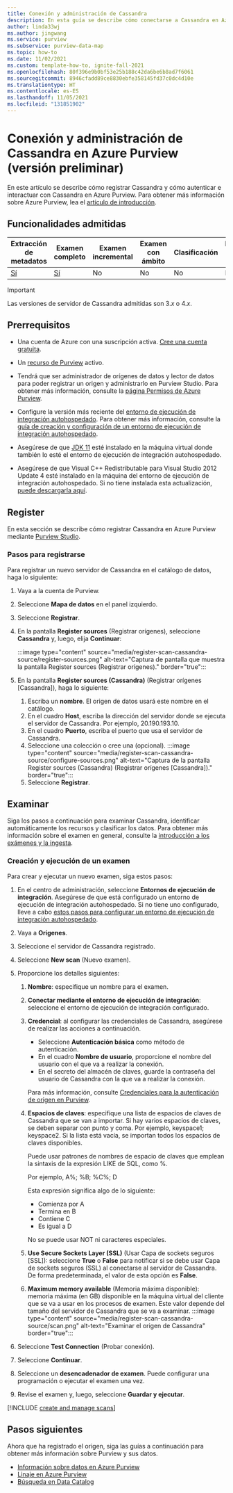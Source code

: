 ```yaml
---
title: Conexión y administración de Cassandra
description: En esta guía se describe cómo conectarse a Cassandra en Azure Purview y utilizar las funciones de Purview para explorar y administrar el origen de Cassandra.
author: linda33wj
ms.author: jingwang
ms.service: purview
ms.subservice: purview-data-map
ms.topic: how-to
ms.date: 11/02/2021
ms.custom: template-how-to, ignite-fall-2021
ms.openlocfilehash: 80f396e9b0bf53e25b188c42da6be6b8ad7f6061
ms.sourcegitcommit: 8946cfadd89ce8830ebfe358145fd37c0dc4d10e
ms.translationtype: HT
ms.contentlocale: es-ES
ms.lasthandoff: 11/05/2021
ms.locfileid: "131851902"
---
```

# <a name="connect-to-and-manage-cassandra-in-azure-purview-preview"></a>Conexión y administración de Cassandra en Azure Purview (versión preliminar)

En este artículo se describe cómo registrar Cassandra y cómo autenticar e interactuar con Cassandra en Azure Purview. Para obtener más información sobre Azure Purview, lea el [artículo de introducción](overview.md).

## <a name="supported-capabilities"></a>Funcionalidades admitidas

|**Extracción de metadatos**|  **Examen completo**  |**Examen incremental**|**Examen con ámbito**|**Clasificación**|**Directiva de acceso**|**Lineage**|
|---|---|---|---|---|---|---|
| [Sí](#register) | [Sí](#scan)| No | No | No | No| [Sí](how-to-lineage-cassandra.md)|

> [!Important]
> Las versiones de servidor de Cassandra admitidas son 3.*x* o 4.*x*.

## <a name="prerequisites"></a>Prerrequisitos

* Una cuenta de Azure con una suscripción activa. [Cree una cuenta gratuita](https://azure.microsoft.com/free/?WT.mc_id=A261C142F).

* Un [recurso de Purview](create-catalog-portal.md) activo.

* Tendrá que ser administrador de orígenes de datos y lector de datos para poder registrar un origen y administrarlo en Purview Studio. Para obtener más información, consulte la [página Permisos de Azure Purview](catalog-permissions.md).

* Configure la versión más reciente del [entorno de ejecución de integración autohospedado](https://www.microsoft.com/download/details.aspx?id=39717).
  Para obtener más información, consulte la [guía de creación y configuración de un entorno de ejecución de integración autohospedado](../data-factory/create-self-hosted-integration-runtime.md).

* Asegúrese de que [JDK 11](https://www.oracle.com/java/technologies/javase-jdk11-downloads.html) esté instalado en la máquina virtual donde también lo esté el entorno de ejecución de integración autohospedado.

* Asegúrese de que Visual C++ Redistributable para Visual Studio 2012 Update 4 esté instalado en la máquina del entorno de ejecución de integración autohospedado. Si no tiene instalada esta actualización, [puede descargarla aquí](https://www.microsoft.com/download/details.aspx?id=30679).

## <a name="register"></a>Register

En esta sección se describe cómo registrar Cassandra en Azure Purview mediante [Purview Studio](https://web.purview.azure.com/).

### <a name="steps-to-register"></a>Pasos para registrarse

Para registrar un nuevo servidor de Cassandra en el catálogo de datos, haga lo siguiente:

1. Vaya a la cuenta de Purview.
1. Seleccione **Mapa de datos** en el panel izquierdo.
1. Seleccione **Registrar**.
1. En la pantalla **Register sources** (Registrar orígenes), seleccione **Cassandra** y, luego, elija **Continuar**:

    :::image type="content" source="media/register-scan-cassandra-source/register-sources.png" alt-text="Captura de pantalla que muestra la pantalla Register sources (Registrar orígenes)." border="true":::

1. En la pantalla **Register sources (Cassandra)** (Registrar orígenes [Cassandra]), haga lo siguiente:

   1. Escriba un **nombre**. El origen de datos usará este nombre en el catálogo.
   1. En el cuadro **Host**, escriba la dirección del servidor donde se ejecuta el servidor de Cassandra. Por ejemplo, 20.190.193.10.
   1. En el cuadro **Puerto**, escriba el puerto que usa el servidor de Cassandra.
   1. Seleccione una colección o cree una (opcional).
    :::image type="content" source="media/register-scan-cassandra-source/configure-sources.png" alt-text="Captura de la pantalla Register sources (Cassandra) (Registrar orígenes [Cassandra])." border="true":::
   1. Seleccione **Registrar**.

## <a name="scan"></a>Examinar

Siga los pasos a continuación para examinar Cassandra, identificar automáticamente los recursos y clasificar los datos. Para obtener más información sobre el examen en general, consulte la [introducción a los exámenes y la ingesta](concept-scans-and-ingestion.md).

### <a name="create-and-run-scan"></a>Creación y ejecución de un examen

Para crear y ejecutar un nuevo examen, siga estos pasos:

1. En el centro de administración, seleccione **Entornos de ejecución de integración**. Asegúrese de que está configurado un entorno de ejecución de integración autohospedado. Si no tiene uno configurado, lleve a cabo [estos pasos para configurar un entorno de ejecución de integración autohospedado](./manage-integration-runtimes.md).

1. Vaya a **Orígenes**.

1. Seleccione el servidor de Cassandra registrado.

1. Seleccione **New scan** (Nuevo examen).

1. Proporcione los detalles siguientes:

    1. **Nombre**: especifique un nombre para el examen.

    1. **Conectar mediante el entorno de ejecución de integración**: seleccione el entorno de ejecución de integración configurado.

    1. **Credencial**: al configurar las credenciales de Cassandra, asegúrese de realizar las acciones a continuación.

        * Seleccione **Autenticación básica** como método de autenticación.
        * En el cuadro **Nombre de usuario**, proporcione el nombre del usuario con el que va a realizar la conexión. 
        * En el secreto del almacén de claves, guarde la contraseña del usuario de Cassandra con la que va a realizar la conexión.

        Para más información, consulte [Credenciales para la autenticación de origen en Purview](manage-credentials.md).

    1. **Espacios de claves**: especifique una lista de espacios de claves de Cassandra que se van a importar. Si hay varios espacios de claves, se deben separar con punto y coma. Por ejemplo, keyspace1; keyspace2. Si la lista está vacía, se importan todos los espacios de claves disponibles.

        Puede usar patrones de nombres de espacio de claves que emplean la sintaxis de la expresión LIKE de SQL, como %.

        Por ejemplo, A%; %B; %C%; D

        Esta expresión significa algo de lo siguiente:
        * Comienza por A
        * Termina en B
        * Contiene C
        * Es igual a D

        No se puede usar NOT ni caracteres especiales.

    1. **Use Secure Sockets Layer (SSL)** (Usar Capa de sockets seguros [SSL]): seleccione **True** o **False** para notificar si se debe usar Capa de sockets seguros (SSL) al conectarse al servidor de Cassandra. De forma predeterminada, el valor de esta opción es **False**.

    1. **Maximum memory available** (Memoria máxima disponible): memoria máxima (en GB) disponible en la máquina virtual del cliente que se va a usar en los procesos de examen. Este valor depende del tamaño del servidor de Cassandra que se va a examinar.
        :::image type="content" source="media/register-scan-cassandra-source/scan.png" alt-text="Examinar el origen de Cassandra" border="true":::

1. Seleccione **Test Connection** (Probar conexión).

1. Seleccione **Continuar**.

1. Seleccione un **desencadenador de examen**. Puede configurar una programación o ejecutar el examen una vez.

1. Revise el examen y, luego, seleccione **Guardar y ejecutar**.

[!INCLUDE [create and manage scans](includes/view-and-manage-scans.md)]

## <a name="next-steps"></a>Pasos siguientes

Ahora que ha registrado el origen, siga las guías a continuación para obtener más información sobre Purview y sus datos.

- [Información sobre datos en Azure Purview](concept-insights.md)
- [Linaje en Azure Purview](catalog-lineage-user-guide.md)
- [Búsqueda en Data Catalog](how-to-search-catalog.md)
